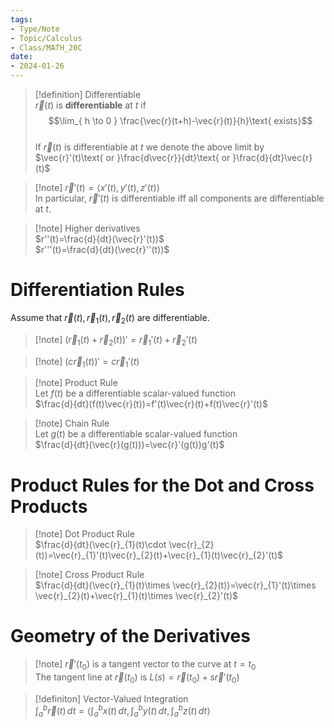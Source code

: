 ```yaml
---  
tags:  
- Type/Note  
- Topic/Calculus  
- Class/MATH_20C  
date:  
- 2024-01-26  
---  
```

  
> [!definition] Differentiable  
> $\vec{r}(t)$ is **differentiable** at $t$ if  
> $$\lim_{ h \to 0 } \frac{\vec{r}(t+h)-\vec{r}(t)}{h}\text{ exists}$$  
> If $\vec{r}(t)$ is differentiable at $t$ we denote the above limit by  
> $\vec{r}'(t)\text{ or }\frac{d\vec{r}}{dt}\text{ or }\frac{d}{dt}\vec{r}(t)$  
  
> [!note] $\vec{r}'(t)=\langle x'(t),y'(t),z'(t) \rangle$  
> In particular, $\vec{r}'(t)$ is differentiable iff all components are differentiable at $t$.  
  
> [!note] Higher derivatives  
> $r''(t)=\frac{d}{dt}(\vec{r}'(t))$  
> $r'''(t)=\frac{d}{dt}(\vec{r}''(t))$  
  
# Differentiation Rules  
  
Assume that $\vec{r}(t),\vec{r}_{1}(t),\vec{r}_{2}(t)$ are differentiable.  
  
> [!note] $(\vec{r}_{1}(t)+\vec{r}_{2}(t))'=\vec{r}_{1}'(t)+\vec{r}_{2}'(t)$  
  
> [!note] $(c\vec{r}_{1}(t))'=c\vec{r}_{1}'(t)$  
  
> [!note] Product Rule  
> Let $f(t)$ be a differentiable scalar-valued function  
> $\frac{d}{dt}(f(t)\vec{r}(t))=f'(t)\vec{r}(t)+f(t)\vec{r}'(t)$  
  
> [!note] Chain Rule  
> Let $g(t)$ be a differentiable scalar-valued function  
> $\frac{d}{dt}(\vec{r}(g(t)))=\vec{r}'(g(t))g'(t)$  
  
# Product Rules for the Dot and Cross Products  
  
> [!note] Dot Product Rule  
> $\frac{d}{dt}(\vec{r}_{1}(t)\cdot \vec{r}_{2}(t))=\vec{r}_{1}'(t)\vec{r}_{2}(t)+\vec{r}_{1}(t)\vec{r}_{2}'(t)$  
  
> [!note] Cross Product Rule  
> $\frac{d}{dt}(\vec{r}_{1}(t)\times \vec{r}_{2}(t))=\vec{r}_{1}'(t)\times \vec{r}_{2}(t)+\vec{r}_{1}(t)\times \vec{r}_{2}'(t)$  
  
# Geometry of the Derivatives  
  
> [!note] $\vec{r}'(t_{0})$ is a tangent vector to the curve at $t=t_{0}$  
> The tangent line at $\vec{r}(t_{0})$ is $L(s)=\vec{r}(t_{0})+s \vec{r}'(t_{0})$  
  
> [!definiton] Vector-Valued Integration  
> $\int_{a}^b \vec{r}(t) \, dt=\langle \int_{a}^b x(t) \, dt,\int_{a}^b y(t) \, dt,\int_{a}^b z(t) \, dt \rangle$  
